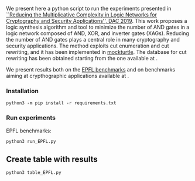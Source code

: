 We present here a python script to run the experiments presented in [``Reducing the Multiplicative Complexity in Logic Networks for Cryptography and Security Applications'', DAC 2019](). This work proposes a logic synthesis
algorithm and tool to minimize the number of AND gates in a
logic network composed of AND, XOR, and inverter gates (XAGs). Reducing the number of AND gates plays a central role in many
cryptography and security applications.
The method exploits cut enumeration and cut rewriting, and it has been implemented in [mockturtle](). The database for cut rewriting has been obtained starting from the one available at [](). 

We present results both on the [EPFL benchmarks]() and on benchmarks aiming at crypthographic applications available at [](). 

### Installation

```
python3 -m pip install -r requirements.txt
```

### Run experiments

EPFL benchmarks: 

```
python3 run_EPFL.py
```

## Create table with results 

```
python3 table_EPFL.py
```